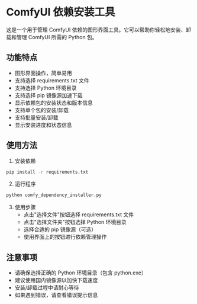 # ComfyUI 依赖安装工具

这是一个用于管理 ComfyUI 依赖的图形界面工具。它可以帮助你轻松地安装、卸载和管理 ComfyUI 所需的 Python 包。

## 功能特点

- 图形界面操作，简单易用
- 支持选择 requirements.txt 文件
- 支持选择 Python 环境目录
- 支持选择 pip 镜像源加速下载
- 显示依赖包的安装状态和版本信息
- 支持单个包的安装/卸载
- 支持批量安装/卸载
- 显示安装进度和状态信息

## 使用方法

1. 安装依赖
```bash
pip install -r requirements.txt
```

2. 运行程序
```bash
python comfy_dependency_installer.py
```

3. 使用步骤
   - 点击"选择文件"按钮选择 requirements.txt 文件
   - 点击"选择文件夹"按钮选择 Python 环境目录
   - 选择合适的 pip 镜像源（可选）
   - 使用界面上的按钮进行依赖管理操作

## 注意事项

- 请确保选择正确的 Python 环境目录（包含 python.exe）
- 建议使用国内镜像源以加快下载速度
- 安装/卸载过程中请耐心等待
- 如果遇到错误，请查看错误提示信息 